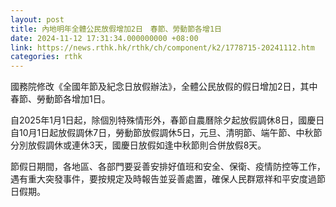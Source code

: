 ```yaml
---
layout: post
title: 內地明年全體公民放假增加2日　春節、勞動節各增1日
date: 2024-11-12 17:31:34.000000000 +08:00
link: https://news.rthk.hk/rthk/ch/component/k2/1778715-20241112.htm
categories: rthk
---
```


國務院修改《全國年節及紀念日放假辦法》，全體公民放假的假日增加2日，其中春節、勞動節各增加1日。

自2025年1月1日起，除個別特殊情形外，春節自農曆除夕起放假調休8日，國慶日自10月1日起放假調休7日，勞動節放假調休5日，元旦、清明節、端午節、中秋節分別放假調休或連休3天，國慶日放假如逢中秋節則合併放假8天。

節假日期間，各地區、各部門要妥善安排好值班和安全、保衛、疫情防控等工作，遇有重大突發事件，要按規定及時報告並妥善處置，確保人民群眾祥和平安度過節日假期。
